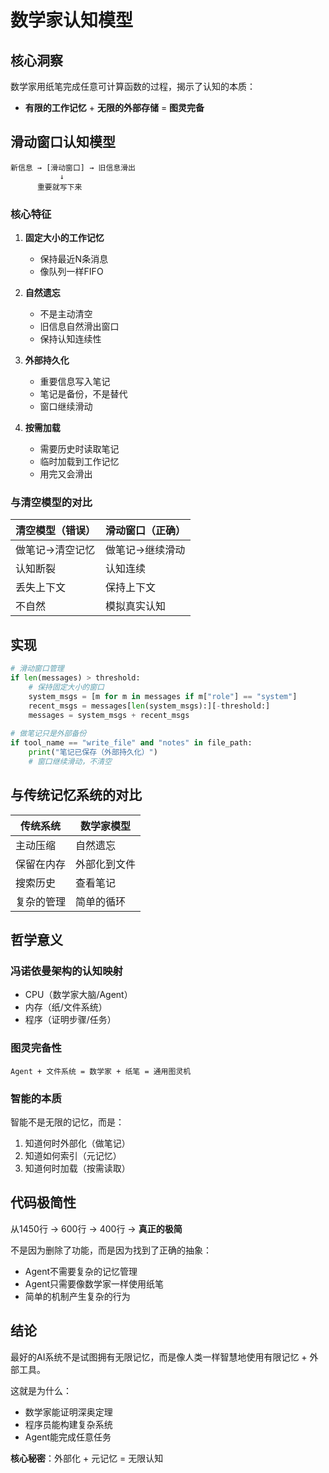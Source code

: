 # 数学家认知模型

## 核心洞察

数学家用纸笔完成任意可计算函数的过程，揭示了认知的本质：
- **有限的工作记忆** + **无限的外部存储** = **图灵完备**

## 滑动窗口认知模型

```
新信息 → [滑动窗口] → 旧信息滑出
           ↓
      重要就写下来
```

### 核心特征

1. **固定大小的工作记忆**
   - 保持最近N条消息
   - 像队列一样FIFO

2. **自然遗忘**
   - 不是主动清空
   - 旧信息自然滑出窗口
   - 保持认知连续性

3. **外部持久化**
   - 重要信息写入笔记
   - 笔记是备份，不是替代
   - 窗口继续滑动

4. **按需加载**
   - 需要历史时读取笔记
   - 临时加载到工作记忆
   - 用完又会滑出

### 与清空模型的对比

| 清空模型（错误） | 滑动窗口（正确） |
|----------------|----------------|
| 做笔记→清空记忆 | 做笔记→继续滑动 |
| 认知断裂 | 认知连续 |
| 丢失上下文 | 保持上下文 |
| 不自然 | 模拟真实认知 |

## 实现

```python
# 滑动窗口管理
if len(messages) > threshold:
    # 保持固定大小的窗口
    system_msgs = [m for m in messages if m["role"] == "system"]
    recent_msgs = messages[len(system_msgs):][-threshold:]
    messages = system_msgs + recent_msgs
    
# 做笔记只是外部备份
if tool_name == "write_file" and "notes" in file_path:
    print("笔记已保存（外部持久化）")
    # 窗口继续滑动，不清空
```

## 与传统记忆系统的对比

| 传统系统 | 数学家模型 |
|---------|-----------|
| 主动压缩 | 自然遗忘 |
| 保留在内存 | 外部化到文件 |
| 搜索历史 | 查看笔记 |
| 复杂的管理 | 简单的循环 |

## 哲学意义

### 冯诺依曼架构的认知映射
- CPU（数学家大脑/Agent）
- 内存（纸/文件系统）
- 程序（证明步骤/任务）

### 图灵完备性
```
Agent + 文件系统 = 数学家 + 纸笔 = 通用图灵机
```

### 智能的本质
智能不是无限的记忆，而是：
1. 知道何时外部化（做笔记）
2. 知道如何索引（元记忆）
3. 知道何时加载（按需读取）

## 代码极简性

从1450行 → 600行 → 400行 → **真正的极简**

不是因为删除了功能，而是因为找到了正确的抽象：
- Agent不需要复杂的记忆管理
- Agent只需要像数学家一样使用纸笔
- 简单的机制产生复杂的行为

## 结论

最好的AI系统不是试图拥有无限记忆，而是像人类一样智慧地使用有限记忆 + 外部工具。

这就是为什么：
- 数学家能证明深奥定理
- 程序员能构建复杂系统
- Agent能完成任意任务

**核心秘密**：外部化 + 元记忆 = 无限认知